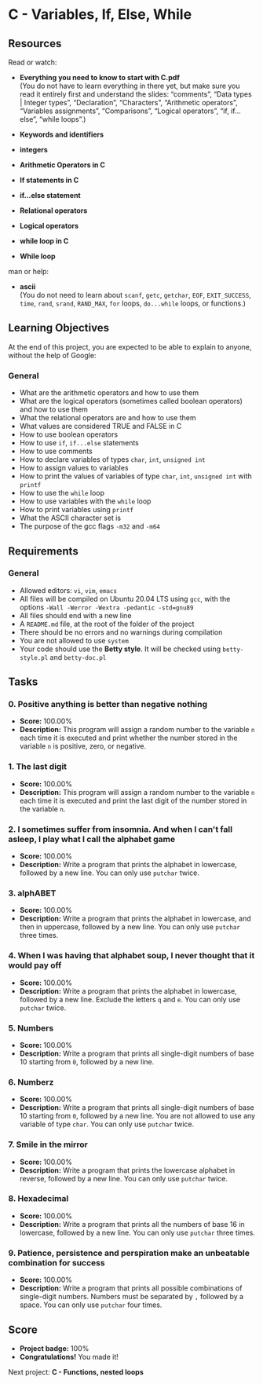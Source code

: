 # C - Variables, If, Else, While

## Resources

Read or watch:

- **Everything you need to know to start with C.pdf**  
  (You do not have to learn everything in there yet, but make sure you read it entirely first and understand the slides: “comments”, “Data types | Integer types”, “Declaration”, “Characters”, “Arithmetic operators”, “Variables assignments”, “Comparisons”, “Logical operators”, “if, if…else”, “while loops”.)
  
- **Keywords and identifiers**  
- **integers**
- **Arithmetic Operators in C**
- **If statements in C**
- **if…else statement**
- **Relational operators**
- **Logical operators**
- **while loop in C**
- **While loop**
  
man or help:
  
- **ascii**  
  (You do not need to learn about `scanf`, `getc`, `getchar`, `EOF`, `EXIT_SUCCESS`, `time`, `rand`, `srand`, `RAND_MAX`, `for` loops, `do...while` loops, or functions.)

## Learning Objectives

At the end of this project, you are expected to be able to explain to anyone, without the help of Google:

### General

- What are the arithmetic operators and how to use them
- What are the logical operators (sometimes called boolean operators) and how to use them
- What the relational operators are and how to use them
- What values are considered TRUE and FALSE in C
- How to use boolean operators
- How to use `if`, `if...else` statements
- How to use comments
- How to declare variables of types `char`, `int`, `unsigned int`
- How to assign values to variables
- How to print the values of variables of type `char`, `int`, `unsigned int` with `printf`
- How to use the `while` loop
- How to use variables with the `while` loop
- How to print variables using `printf`
- What the ASCII character set is
- The purpose of the gcc flags `-m32` and `-m64`

## Requirements

### General

- Allowed editors: `vi`, `vim`, `emacs`
- All files will be compiled on Ubuntu 20.04 LTS using `gcc`, with the options `-Wall -Werror -Wextra -pedantic -std=gnu89`
- All files should end with a new line
- A `README.md` file, at the root of the folder of the project
- There should be no errors and no warnings during compilation
- You are not allowed to use `system`
- Your code should use the **Betty style**. It will be checked using `betty-style.pl` and `betty-doc.pl`

## Tasks

### 0. Positive anything is better than negative nothing
- **Score:** 100.00%
- **Description:** This program will assign a random number to the variable `n` each time it is executed and print whether the number stored in the variable `n` is positive, zero, or negative.

### 1. The last digit
- **Score:** 100.00%
- **Description:** This program will assign a random number to the variable `n` each time it is executed and print the last digit of the number stored in the variable `n`.

### 2. I sometimes suffer from insomnia. And when I can't fall asleep, I play what I call the alphabet game
- **Score:** 100.00%
- **Description:** Write a program that prints the alphabet in lowercase, followed by a new line. You can only use `putchar` twice.

### 3. alphABET
- **Score:** 100.00%
- **Description:** Write a program that prints the alphabet in lowercase, and then in uppercase, followed by a new line. You can only use `putchar` three times.

### 4. When I was having that alphabet soup, I never thought that it would pay off
- **Score:** 100.00%
- **Description:** Write a program that prints the alphabet in lowercase, followed by a new line. Exclude the letters `q` and `e`. You can only use `putchar` twice.

### 5. Numbers
- **Score:** 100.00%
- **Description:** Write a program that prints all single-digit numbers of base 10 starting from `0`, followed by a new line.

### 6. Numberz
- **Score:** 100.00%
- **Description:** Write a program that prints all single-digit numbers of base 10 starting from `0`, followed by a new line. You are not allowed to use any variable of type `char`. You can only use `putchar` twice.

### 7. Smile in the mirror
- **Score:** 100.00%
- **Description:** Write a program that prints the lowercase alphabet in reverse, followed by a new line. You can only use `putchar` twice.

### 8. Hexadecimal
- **Score:** 100.00%
- **Description:** Write a program that prints all the numbers of base 16 in lowercase, followed by a new line. You can only use `putchar` three times.

### 9. Patience, persistence and perspiration make an unbeatable combination for success
- **Score:** 100.00%
- **Description:** Write a program that prints all possible combinations of single-digit numbers. Numbers must be separated by `,` followed by a space. You can only use `putchar` four times.

## Score
- **Project badge:** 100%
- **Congratulations!** You made it!
  
Next project: **C - Functions, nested loops**